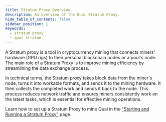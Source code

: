 ```yaml
---
title: Stratum Proxy Overview
description: An overview of the Quai Stratum Proxy.
hide_table_of_contents: false
sidebar_position: 1
keywords:
  - stratum proxy
  - quai stratum
---
```


A Stratum proxy is a tool in cryptocurrency mining that connects miners' hardware (GPU rigs) to their personal blockchain nodes or a pool's node. The main role of a Stratum Proxy is to improve mining efficiency by streamlining the data exchange process.

In technical terms, the Stratum proxy takes block data from the miner's node, turns it into workable formats, and sends it to the mining hardware. It then collects the completed work and sends it back to the node. This process reduces network traffic and ensures miners consistently work on the latest tasks, which is essential for effective mining operations.

Learn how to set up a Stratum Proxy to mine Quai in the ["Starting and Running a Stratum Proxy"](./run-stratum.md) page.
